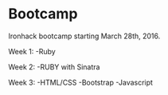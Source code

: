 # Bootcamp
Ironhack bootcamp starting March 28th, 2016.

Week 1:
-Ruby

Week 2:
-RUBY with Sinatra

Week 3:
-HTML/CSS
-Bootstrap
-Javascript
